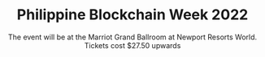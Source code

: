 ---
title: "Philippine Blockchain Week 2022"
banner: "/covers/phbw.jpg"
# heading: "A New Science Based on Metaphysics and Dialectics"
subtitle: "The event will be at the Marriot Grand Ballroom at Newport Resorts World. Tickets cost $27.50 upwards"
linktext: "Read More"
link: "https://www.philblockchainweek.com/"
# link: "/cyber/22-10-25/"

# title: "Alibaba's First Cloud Day on October 19, 2022"
# banner: "/graphics/alibaba.jpg"
# heading: "A New Science Based on Metaphysics and Dialectics"
# subtitle: "The event will be at the Grand Hyatt in Manila"
# linktext: "Read More"
# link: "https://fintechnews.ph/56830/cloud/alibaba-cloud-will-host-its-first-cloud-day-in-the-philippines-in-october/"
---